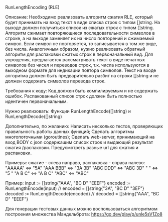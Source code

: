 RunLengthEncoding (RLE)

Описание:
Необходимо реализовать алгоритм сжатия RLE, который будет принимать на вход текст в виде списка строк с типом []string. На выходе должен получиться список из сжатых строк с типом []string.
Алгоритм сжимает повторяющиеся последовательности символов в строке, а на выходе заменяет их на число повторений и сжимаемый символ.
Если символ не повторяется, то записывается в том же виде, без числа.
Аналогичным образом, нужно реализовать обратный алгоритм для распаковки сжатых строк в первоначальный вид.
Для упрощения, предлагается рассматривать текст в виде печатных символов без чисел и переводов строк, т.к. числа используются в выходном формате для индикации повтора символов.
Текст на входе алгоритма должен быть предварительно разбит на строки []string и не должен содержать символов перевода строк.

Требования к коду:
Код должен быть компилируемым и не содержать ошибок.
Распакованный список строк должен быть полностью идентичен первоначальным.

Нужно реализовать:
Функции RunLengthEncode([]string) и RunLengthDecode([]string)

Дополнительно, по желанию:
Написать несколько тестов, проверяющих правильность работы данных функций;
Сделать алгоритмы многопоточными (goroutines);
Сделать web-server, принимающий на вход BODY с json содержащим список строк и выдающий результат сжатия /распаковки. Предусмотреть разные url для сжатия и распаковки.

Примеры: сжатие - слева направо, распаковка - справа налево:
"AAAAA" <=> "5A"
"AAA BBB" <=> "3A 3B"
"ABC DDD" <=> "ABC 3D"
"     " <=> "5 "
"A B C" <=> "A B C"
"ABC" <=> "ABC"

Пример:
input := []string{"AAA", "BC D" "EEEF"}
encoded := RunLengthEncode(input)
// encoded = []string{"3A", "BC D" "3EF"}
decoded := RunLengthDecode(encoded)
// decoded = []string{"AAA", "BC D" "EEEF"}

Для генерации тестовых данных можно воспользоваться алгоритмом построения множества Мандельброта: https://go.dev/play/p/unle5sV1Zo8